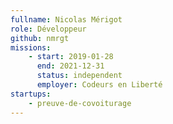 ```yaml
---
fullname: Nicolas Mérigot
role: Développeur
github: nmrgt
missions:
    - start: 2019-01-28
      end: 2021-12-31
      status: independent
      employer: Codeurs en Liberté
startups:
    - preuve-de-covoiturage
---
```


